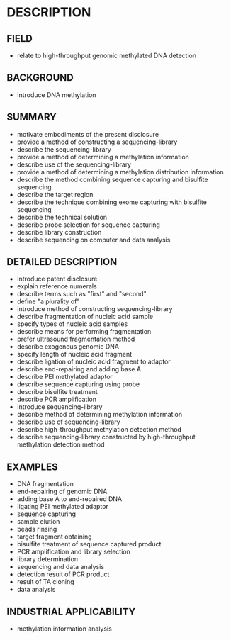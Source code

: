 # DESCRIPTION

## FIELD

- relate to high-throughput genomic methylated DNA detection

## BACKGROUND

- introduce DNA methylation

## SUMMARY

- motivate embodiments of the present disclosure
- provide a method of constructing a sequencing-library
- describe the sequencing-library
- provide a method of determining a methylation information
- describe use of the sequencing-library
- provide a method of determining a methylation distribution information
- describe the method combining sequence capturing and bisulfite sequencing
- describe the target region
- describe the technique combining exome capturing with bisulfite sequencing
- describe the technical solution
- describe probe selection for sequence capturing
- describe library construction
- describe sequencing on computer and data analysis

## DETAILED DESCRIPTION

- introduce patent disclosure
- explain reference numerals
- describe terms such as "first" and "second"
- define "a plurality of"
- introduce method of constructing sequencing-library
- describe fragmentation of nucleic acid sample
- specify types of nucleic acid samples
- describe means for performing fragmentation
- prefer ultrasound fragmentation method
- describe exogenous genomic DNA
- specify length of nucleic acid fragment
- describe ligation of nucleic acid fragment to adaptor
- describe end-repairing and adding base A
- describe PEI methylated adaptor
- describe sequence capturing using probe
- describe bisulfite treatment
- describe PCR amplification
- introduce sequencing-library
- describe method of determining methylation information
- describe use of sequencing-library
- describe high-throughput methylation detection method
- describe sequencing-library constructed by high-throughput methylation detection method

## EXAMPLES

- DNA fragmentation
- end-repairing of genomic DNA
- adding base A to end-repaired DNA
- ligating PEI methylated adaptor
- sequence capturing
- sample elution
- beads rinsing
- target fragment obtaining
- bisulfite treatment of sequence captured product
- PCR amplification and library selection
- library determination
- sequencing and data analysis
- detection result of PCR product
- result of TA cloning
- data analysis

## INDUSTRIAL APPLICABILITY

- methylation information analysis

